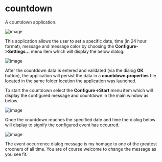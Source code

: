 # countdown
A countdown application.

![image](https://user-images.githubusercontent.com/32653184/204151587-3018db3c-24a4-4e7f-816a-7f2628fe603a.png)

This application allows the user to set a specific date, time (in 24 hour format), message and message color by choosing the **Configure->Settings...** menu item which will display the below dialog.

![image](https://user-images.githubusercontent.com/32653184/204166822-ff58a0c9-b392-4bc4-b224-67676d904bc0.png)

After the countdown data is entered and validated (via the dialog **OK** button), the application will persist the data in a **countdown.properties** file located in the same folder location the application was launched.

To start the countdown select the **Configure->Start** menu item which will display the configured message and countdown in the main window as below.

![image](https://user-images.githubusercontent.com/32653184/204161553-79d3bf25-974c-4cee-9f6f-4a28673f4791.png)

Once the countdown reaches the specified date and time the dialog below will display to signify the configured event has occurred.

![image](https://user-images.githubusercontent.com/32653184/204162648-0f51a29c-0e8a-434c-9bda-36d67ae49c43.png)

The event occurrence dialog message is my homage to one of the greatest crooners of all time. You are of course welcome to change the message as you see fit.